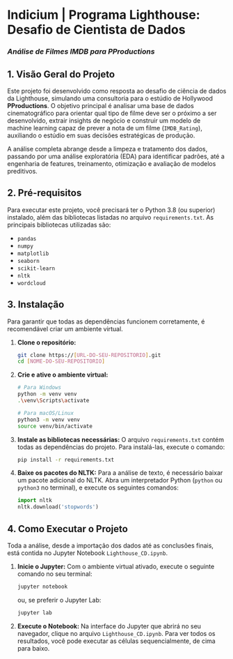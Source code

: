 # Indicium | Programa Lighthouse: Desafio de Cientista de Dados
### *Análise de Filmes IMDB para PProductions*

## 1. Visão Geral do Projeto

Este projeto foi desenvolvido como resposta ao desafio de ciência de dados da Lighthouse, simulando uma consultoria para o estúdio de Hollywood **PProductions**. O objetivo principal é analisar uma base de dados cinematográfico para orientar qual tipo de filme deve ser o próximo a ser desenvolvido, extrair insights de negócio e construir um modelo de machine learning capaz de prever a nota de um filme (`IMDB_Rating`), auxiliando o estúdio em suas decisões estratégicas de produção.

A análise completa abrange desde a limpeza e tratamento dos dados, passando por uma análise exploratória (EDA) para identificar padrões, até a engenharia de features, treinamento, otimização e avaliação de modelos preditivos.

## 2. Pré-requisitos

Para executar este projeto, você precisará ter o Python 3.8 (ou superior) instalado, além das bibliotecas listadas no arquivo `requirements.txt`. As principais bibliotecas utilizadas são:

* `pandas`
* `numpy`
* `matplotlib`
* `seaborn`
* `scikit-learn`
* `nltk`
* `wordcloud`

## 3. Instalação

Para garantir que todas as dependências funcionem corretamente, é recomendável criar um ambiente virtual.

1.  **Clone o repositório:**
    ```bash
    git clone https://[URL-DO-SEU-REPOSITORIO].git
    cd [NOME-DO-SEU-REPOSITORIO]
    ```

2.  **Crie e ative o ambiente virtual:**
    ```bash
    # Para Windows
    python -m venv venv
    .\venv\Scripts\activate

    # Para macOS/Linux
    python3 -m venv venv
    source venv/bin/activate
    ```

3.  **Instale as bibliotecas necessárias:**
    O arquivo `requirements.txt` contém todas as dependências do projeto. Para instalá-las, execute o comando:
    ```bash
    pip install -r requirements.txt
    ```

4.  **Baixe os pacotes do NLTK:**
    Para a análise de texto, é necessário baixar um pacote adicional do NLTK. Abra um interpretador Python (`python` ou `python3` no terminal), e execute os seguintes comandos:
    ```python
    import nltk
    nltk.download('stopwords')
    ```

## 4. Como Executar o Projeto

Toda a análise, desde a importação dos dados até as conclusões finais, está contida no Jupyter Notebook `Lighthouse_CD.ipynb`.

1.  **Inicie o Jupyter:**
    Com o ambiente virtual ativado, execute o seguinte comando no seu terminal:
    ```bash
    jupyter notebook
    ```
    ou, se preferir o Jupyter Lab:
    ```bash
    jupyter lab
    ```

2.  **Execute o Notebook:**
    Na interface do Jupyter que abrirá no seu navegador, clique no arquivo `Lighthouse_CD.ipynb`. Para ver todos os resultados, você pode executar as células sequencialmente, de cima para baixo.
